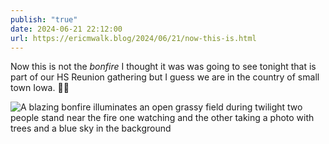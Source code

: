 ```yaml
---
publish: "true"
date: 2024-06-21 22:12:00
url: https://ericmwalk.blog/2024/06/21/now-this-is.html
---
```


Now this is not the *bonfire* I thought it was was going to see tonight that is part of our HS Reunion gathering but I guess we are in the country of small town Iowa. 🤷‍♂️

![A blazing bonfire illuminates an open grassy field during twilight two people stand near the fire one watching and the other taking a photo with trees and a blue sky in the background](https://ericmwalk.blog/uploads/2024/img-0419.jpeg)